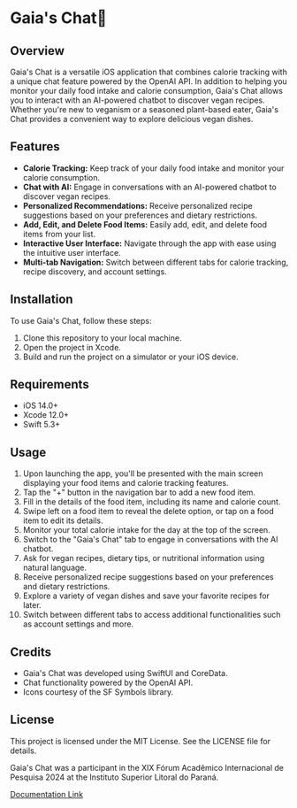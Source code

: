 # Gaia's Chat🌱

## Overview
Gaia's Chat is a versatile iOS application that combines calorie tracking with a unique chat feature powered by the OpenAI API. In addition to helping you monitor your daily food intake and calorie consumption, Gaia's Chat allows you to interact with an AI-powered chatbot to discover vegan recipes. Whether you're new to veganism or a seasoned plant-based eater, Gaia's Chat provides a convenient way to explore delicious vegan dishes.

## Features
- **Calorie Tracking:** Keep track of your daily food intake and monitor your calorie consumption.
- **Chat with AI:** Engage in conversations with an AI-powered chatbot to discover vegan recipes.
- **Personalized Recommendations:** Receive personalized recipe suggestions based on your preferences and dietary restrictions.
- **Add, Edit, and Delete Food Items:** Easily add, edit, and delete food items from your list.
- **Interactive User Interface:** Navigate through the app with ease using the intuitive user interface.
- **Multi-tab Navigation:** Switch between different tabs for calorie tracking, recipe discovery, and account settings.

## Installation
To use Gaia's Chat, follow these steps:
1. Clone this repository to your local machine.
2. Open the project in Xcode.
3. Build and run the project on a simulator or your iOS device.

## Requirements
- iOS 14.0+
- Xcode 12.0+
- Swift 5.3+

## Usage
1. Upon launching the app, you'll be presented with the main screen displaying your food items and calorie tracking features.
2. Tap the "+" button in the navigation bar to add a new food item.
3. Fill in the details of the food item, including its name and calorie count.
4. Swipe left on a food item to reveal the delete option, or tap on a food item to edit its details.
5. Monitor your total calorie intake for the day at the top of the screen.
6. Switch to the "Gaia's Chat" tab to engage in conversations with the AI chatbot.
7. Ask for vegan recipes, dietary tips, or nutritional information using natural language.
8. Receive personalized recipe suggestions based on your preferences and dietary restrictions.
9. Explore a variety of vegan dishes and save your favorite recipes for later.
10. Switch between different tabs to access additional functionalities such as account settings and more.

## Credits
- Gaia's Chat was developed using SwiftUI and CoreData.
- Chat functionality powered by the OpenAI API.
- Icons courtesy of the SF Symbols library.

## License
This project is licensed under the MIT License. See the LICENSE file for details.

Gaia's Chat was a participant in the XIX Fórum Acadêmico Internacional de Pesquisa 2024 at the Instituto Superior Litoral do Paraná.

[Documentation Link](https://docs.google.com/document/d/1DWwTr_bqLHIdALT98cE5WZrNKZ7TEmpxzhFUaGxd-O4/pub)

